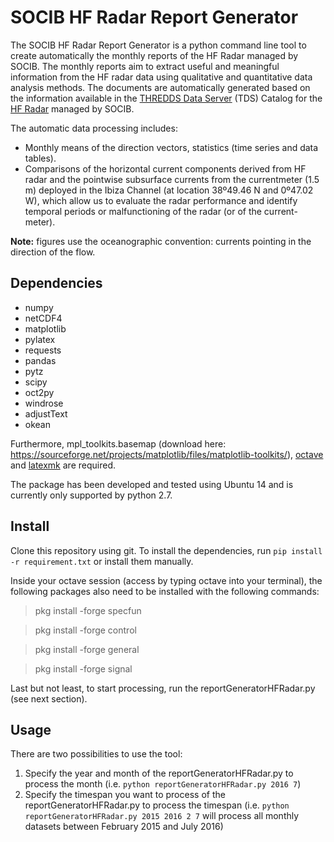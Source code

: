 # SOCIB HF Radar Report Generator

The SOCIB HF Radar Report Generator is a python command line tool to create automatically the monthly reports of the HF Radar managed by SOCIB. The monthly reports aim to extract useful and meaningful information from the HF radar data using qualitative and quantitative data analysis methods. The documents are automatically generated based on the information available in the [THREDDS Data Server](http://thredds.socib.es/) (TDS) Catalog for the [HF Radar](http://socib.es/?seccion=observingFacilities&facility=radar) managed by SOCIB.

The automatic data processing includes:
- Monthly means of the direction vectors, statistics (time series and data tables). 
- Comparisons of the horizontal current components derived from HF radar and the pointwise subsurface currents from the currentmeter (1.5 m) deployed in the Ibiza Channel (at location 38º49.46 N and 0º47.02 W), which allow us to evaluate the radar performance and identify temporal periods or malfunctioning of the radar (or of the current-meter).

**Note:** figures use the oceanographic convention: currents pointing in the direction of the flow.

## Dependencies
- numpy
- netCDF4
- matplotlib
- pylatex
- requests
- pandas
- pytz
- scipy
- oct2py
- windrose
- adjustText
- okean

Furthermore, mpl_toolkits.basemap (download here: https://sourceforge.net/projects/matplotlib/files/matplotlib-toolkits/), [octave](https://www.gnu.org/software/octave/) and [latexmk](https://www.ctan.org/pkg/latexmk/?lang=en) are required.

The package has been developed and tested using Ubuntu 14 and is currently only supported by python 2.7.

## Install
Clone this repository using git. To install the dependencies, run `pip install -r requirement.txt` or install them manually.

Inside your octave session (access by typing octave into your terminal), the following packages also need to be installed with the following commands:

>pkg install -forge specfun

>pkg install -forge control

>pkg install -forge general

>pkg install -forge signal

Last but not least, to start processing, run the reportGeneratorHFRadar.py (see next section).

## Usage
There are two possibilities to use the tool:

1. Specify the year and month of the reportGeneratorHFRadar.py to process the month (i.e. `python reportGeneratorHFRadar.py 2016 7`)
2. Specify the timespan you want to process of the reportGeneratorHFRadar.py to process the timespan (i.e. `python reportGeneratorHFRadar.py 2015 2016 2 7` will process all monthly datasets between February 2015 and July 2016)
